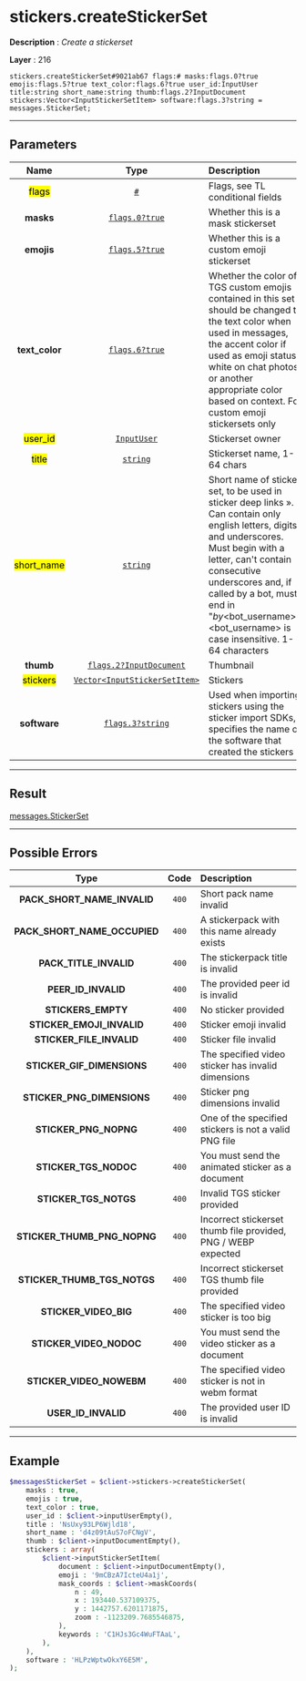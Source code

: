 # stickers.createStickerSet

**Description** : *Create a stickerset*

**Layer** : 216

```tl
stickers.createStickerSet#9021ab67 flags:# masks:flags.0?true emojis:flags.5?true text_color:flags.6?true user_id:InputUser title:string short_name:string thumb:flags.2?InputDocument stickers:Vector<InputStickerSetItem> software:flags.3?string = messages.StickerSet;
```

---

## Parameters

| Name | Type | Description |
| :---: | :---: | :--- |
| <mark>flags</mark> | [`#`](type/#) | Flags, see TL conditional fields |
| **masks** | [`flags.0?true`](type/true) | Whether this is a mask stickerset |
| **emojis** | [`flags.5?true`](type/true) | Whether this is a custom emoji stickerset |
| **text_color** | [`flags.6?true`](type/true) | Whether the color of TGS custom emojis contained in this set should be changed to the text color when used in messages, the accent color if used as emoji status, white on chat photos, or another appropriate color based on context. For custom emoji stickersets only |
| <mark>user_id</mark> | [`InputUser`](type/InputUser) | Stickerset owner |
| <mark>title</mark> | [`string`](type/string) | Stickerset name, 1-64 chars |
| <mark>short_name</mark> | [`string`](type/string) | Short name of sticker set, to be used in sticker deep links ». Can contain only english letters, digits and underscores. Must begin with a letter, can't contain consecutive underscores and, if called by a bot, must end in "_by_<bot_username>". <bot_username> is case insensitive. 1-64 characters |
| **thumb** | [`flags.2?InputDocument`](type/InputDocument) | Thumbnail |
| <mark>stickers</mark> | [`Vector<InputStickerSetItem>`](type/InputStickerSetItem) | Stickers |
| **software** | [`flags.3?string`](type/string) | Used when importing stickers using the sticker import SDKs, specifies the name of the software that created the stickers |

---

## Result

[messages.StickerSet](type/messages.StickerSet)

---

## Possible Errors

| Type | Code | Description |
| :---: | :---: | :--- |
| **PACK_SHORT_NAME_INVALID** | `400` | Short pack name invalid |
| **PACK_SHORT_NAME_OCCUPIED** | `400` | A stickerpack with this name already exists |
| **PACK_TITLE_INVALID** | `400` | The stickerpack title is invalid |
| **PEER_ID_INVALID** | `400` | The provided peer id is invalid |
| **STICKERS_EMPTY** | `400` | No sticker provided |
| **STICKER_EMOJI_INVALID** | `400` | Sticker emoji invalid |
| **STICKER_FILE_INVALID** | `400` | Sticker file invalid |
| **STICKER_GIF_DIMENSIONS** | `400` | The specified video sticker has invalid dimensions |
| **STICKER_PNG_DIMENSIONS** | `400` | Sticker png dimensions invalid |
| **STICKER_PNG_NOPNG** | `400` | One of the specified stickers is not a valid PNG file |
| **STICKER_TGS_NODOC** | `400` | You must send the animated sticker as a document |
| **STICKER_TGS_NOTGS** | `400` | Invalid TGS sticker provided |
| **STICKER_THUMB_PNG_NOPNG** | `400` | Incorrect stickerset thumb file provided, PNG / WEBP expected |
| **STICKER_THUMB_TGS_NOTGS** | `400` | Incorrect stickerset TGS thumb file provided |
| **STICKER_VIDEO_BIG** | `400` | The specified video sticker is too big |
| **STICKER_VIDEO_NODOC** | `400` | You must send the video sticker as a document |
| **STICKER_VIDEO_NOWEBM** | `400` | The specified video sticker is not in webm format |
| **USER_ID_INVALID** | `400` | The provided user ID is invalid |

---

## Example

```php
$messagesStickerSet = $client->stickers->createStickerSet(
	masks : true,
	emojis : true,
	text_color : true,
	user_id : $client->inputUserEmpty(),
	title : 'NsUxy93LP6Wjld18',
	short_name : 'd4z09tAuS7oFCNgV',
	thumb : $client->inputDocumentEmpty(),
	stickers : array(
		$client->inputStickerSetItem(
			document : $client->inputDocumentEmpty(),
			emoji : '9mCBzA7IcteU4a1j',
			mask_coords : $client->maskCoords(
				n : 49,
				x : 193440.537109375,
				y : 1442757.6201171875,
				zoom : -1123209.7685546875,
			),
			keywords : 'C1HJs3Gc4WuFTAaL',
		),
	),
	software : 'HLPzWptwOkxY6E5M',
);
```